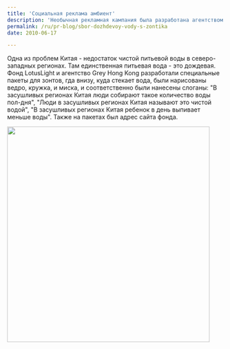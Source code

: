 ```yaml
---
title: 'Социальная реклама амбиент'
description: 'Необычная рекламная кампания была разработана агентством Grey Hong Kong, Гонконг, Китай.'
permalink: /ru/pr-blog/sbor-dozhdevoy-vody-s-zontika
date: 2010-06-17

---
```


Одна из проблем Китая - недостаток чистой питьевой воды в северо-западных регионах. Там единственная питьевая вода - это дождевая. Фонд LotusLight и агентство Grey Hong Kong разработали специальные пакеты для зонтов, гда внизу, куда стекает вода, были нарисованы ведро, кружка, и миска, и соответственно были нанесены слоганы: "В засушливых регионах Китая люди собирают такое количество воды пол-дня", "Люди в засушливых регионах Китая называют это чистой водой", "В засушливых регионах Китая ребенок в день выпивает меньше воды". Также на пакетах был адрес сайта фонда.

<img src="{{ site.assets }}/upload/lotusumbrella.jpg" alt="" class="post__img" width="470" height="500">

